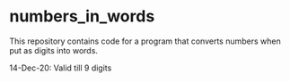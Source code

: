 # numbers_in_words
This repository contains code for a program that converts numbers when put as digits into words.

14-Dec-20:
  Valid till 9 digits
